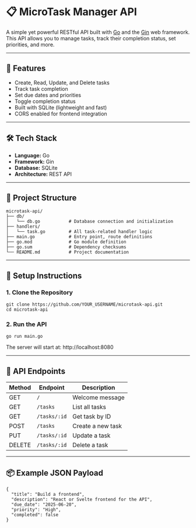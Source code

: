 # 📋 MicroTask Manager API

A simple yet powerful RESTful API built with [Go](https://golang.org/) and the [Gin](https://github.com/gin-gonic/gin) web framework. This API allows you to manage tasks, track their completion status, set priorities, and more.

---

## 🚀 Features

- Create, Read, Update, and Delete tasks
- Track task completion
- Set due dates and priorities
- Toggle completion status
- Built with SQLite (lightweight and fast)
- CORS enabled for frontend integration

---

## 🛠 Tech Stack

- **Language:** Go
- **Framework:** Gin
- **Database:** SQLite
- **Architecture:** REST API

---

## 📁 Project Structure

```
microtask-api/
├── db/
│   └── db.go           # Database connection and initialization
├── handlers/
│   └── task.go         # All task-related handler logic
├── main.go             # Entry point, route definitions
├── go.mod              # Go module definition
├── go.sum              # Dependency checksums
└── README.md           # Project documentation
```

---

## 🔧 Setup Instructions

### 1. Clone the Repository

```
git clone https://github.com/YOUR_USERNAME/microtask-api.git
cd microtask-api
```

### 2. Run the API

```
go run main.go
```

The server will start at: http://localhost:8080

---

## 🔌 API Endpoints

| Method | Endpoint     | Description       |
| ------ | ------------ | ----------------- |
| GET    | `/`          | Welcome message   |
| GET    | `/tasks`     | List all tasks    |
| GET    | `/tasks/:id` | Get task by ID    |
| POST   | `/tasks`     | Create a new task |
| PUT    | `/tasks/:id` | Update a task     |
| DELETE | `/tasks/:id` | Delete a task     |

---

## 📦 Example JSON Payload

```
{
  "title": "Build a frontend",
  "description": "React or Svelte frontend for the API",
  "due_date": "2025-06-20",
  "priority": "High",
  "completed": false
}
```
